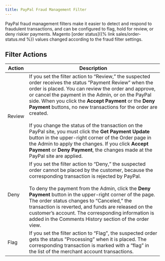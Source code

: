 ```yaml
---
title: PayPal Fraud Management Filter
---
```


PayPal fraud management filters make it easier to detect and respond to fraudulent transactions, and can be configured to flag, hold for review, or deny riskier payments. Magento [order status]({% link sales/order-status.md %}) values changed according to the fraud filter settings.

## Filter Actions

| Action | Description |
| --- | --- |
| Review | If you set the filter action to “Review,”  the suspected order receives the status ”Payment Review” when the order is placed. You can review the order and approve, or cancel the payment in the Admin, or on the PayPal side. When you click the **Accept Payment** or the **Deny Payment** buttons, no new transactions for the order are created. <br/><br/>If you change the status of the transaction on the PayPal site, you must click the **Get Payment Update** button in the upper-right corner of the Order page in the Admin to apply the changes. If you click **Accept Payment** or **Deny Payment**, the changes made at the PayPal site are applied. |
| Deny | If you set the filter action to “Deny,” the suspected order cannot be placed by the customer, because the corresponding transaction is rejected by PayPal. <br/><br/>To deny the payment from the Admin, click the **Deny Payment** button in the upper-right corner of the page. The order status changes to “Canceled,” the transaction is reverted, and funds are released on the customer’s account. The corresponding information is added in the Comments History section of the order view. |
| Flag | If you set the filter action to “Flag”, the suspected order gets the status ”Processing” when it is placed. The corresponding transaction is marked with a “flag” in the list of the merchant account transactions. |
